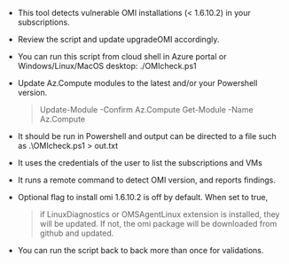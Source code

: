 - This tool detects vulnerable OMI installations (< 1.6.10.2) in your subscriptions.

- Review the script and update upgradeOMI accordingly.

- You can run this script from cloud shell in Azure portal or Windows/Linux/MacOS desktop: ./OMIcheck.ps1

- Update Az.Compute modules to the latest and/or your Powershell version.

  > Update-Module -Confirm Az.Compute
  > Get-Module -Name Az.Compute

- It should be run in Powershell and output can be directed to a file such as .\OMIcheck.ps1 > out.txt

- It uses the credentials of the user to list the subscriptions and VMs

- It runs a remote command to detect OMI version, and reports findings.

- Optional flag to install omi 1.6.10.2 is off by default. When set to true,
  > if LinuxDiagnostics or OMSAgentLinux extension is installed, they will be updated.
  > If not, the omi package will be downloaded from github and updated.

- You can run the script back to back more than once for validations.
